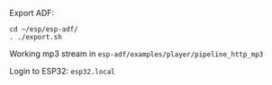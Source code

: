 Export ADF:
```
cd ~/esp/esp-adf/
. ./export.sh
```

Working mp3 stream in `esp-adf/examples/player/pipeline_http_mp3`

Login to ESP32: `esp32.local`
